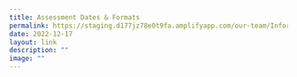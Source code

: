 ```yaml
---
title: Assessment Dates & Formats
permalink: https://staging.d177jz78e0t9fa.amplifyapp.com/our-team/Information-for-Parents/Assessments/
date: 2022-12-17
layout: link
description: ""
image: ""
---
```






